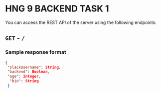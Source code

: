 # HNG 9 BACKEND TASK 1

You can access the REST API of the server using the following endpoints:


## `GET` - `/`

### Sample response format


```json
{ 
 "slackUsername": String,
 "backend": Boolean, 
 "age": Integer,
  "bio": String
 }

```